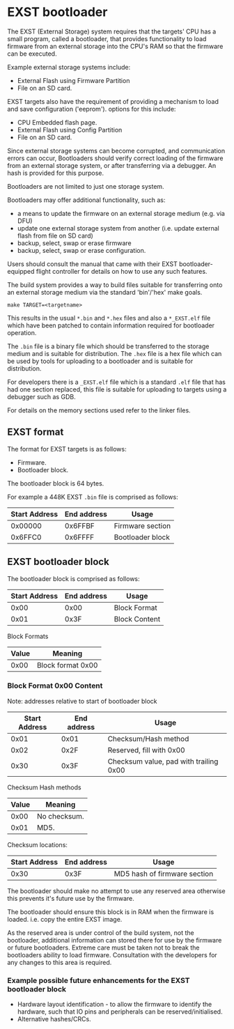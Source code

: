 # EXST bootloader

The EXST (External Storage) system requires that the targets' CPU has a small program, called a bootloader, that provides functionality to load firmware from an external storage into the CPU's RAM so that the firmware can be executed.

Example external storage systems include:

- External Flash using Firmware Partition
- File on an SD card.

EXST targets also have the requirement of providing a mechanism to load and save configuration ('eeprom'). options for this include:

- CPU Embedded flash page.
- External Flash using Config Partition
- File on an SD card.

Since external storage systems can become corrupted, and communication errors can occur, Bootloaders should verify correct loading of the firmware from an external storage system, or after transferring via a debugger. An hash is provided for this purpose.

Bootloaders are not limited to just one storage system.

Bootloaders may offer additional functionality, such as:

- a means to update the firmware on an external storage medium (e.g. via DFU)
- update one external storage system from another (i.e. update external flash from file on SD card)
- backup, select, swap or erase firmware
- backup, select, swap or erase configuration.

Users should consult the manual that came with their EXST bootloader-equipped flight controller for details on how to use any such features.

The build system provides a way to build files suitable for transferring onto an external storage medium via the standard 'bin'/'hex' make goals.

```
make TARGET=<targetname>
```

This results in the usual `*.bin` and `*.hex` files and also a `*_EXST.elf` file which have been patched to contain information required for bootloader operation.

The `.bin` file is a binary file which should be transferred to the storage medium and is suitable for distribution.
The `.hex` file is a hex file which can be used by tools for uploading to a bootloader and is suitable for distribution.

For developers there is a `_EXST.elf` file which is a standard `.elf` file that has had one section replaced, this file is suitable for uploading to targets using a debugger such as GDB.

For details on the memory sections used refer to the linker files.

## EXST format

The format for EXST targets is as follows:

- Firmware.
- Bootloader block.

The bootloader block is 64 bytes.

For example a 448K EXST `.bin` file is comprised as follows:

| Start Address | End address | Usage            |
| ------------- | ----------- | ---------------- |
| 0x00000       | 0x6FFBF     | Firmware section |
| 0x6FFC0       | 0x6FFFF     | Bootloader block |

## EXST bootloader block

The bootloader block is comprised as follows:

| Start Address | End address | Usage         |
| ------------- | ----------- | ------------- |
| 0x00          | 0x00        | Block Format  |
| 0x01          | 0x3F        | Block Content |

Block Formats

| Value | Meaning           |
| ----- | ----------------- |
| 0x00  | Block format 0x00 |

### Block Format 0x00 Content

Note: addresses relative to start of bootloader block

| Start Address | End address | Usage                                  |
| ------------- | ----------- | -------------------------------------- |
| 0x01          | 0x01        | Checksum/Hash method                   |
| 0x02          | 0x2F        | Reserved, fill with 0x00               |
| 0x30          | 0x3F        | Checksum value, pad with trailing 0x00 |

Checksum Hash methods

| Value | Meaning      |
| ----- | ------------ |
| 0x00  | No checksum. |
| 0x01  | MD5.         |

Checksum locations:

| Start Address | End address | Usage                        |
| ------------- | ----------- | ---------------------------- |
| 0x30          | 0x3F        | MD5 hash of firmware section |

The bootloader should make no attempt to use any reserved area otherwise this prevents it's future use by the firmware.

The bootloader should ensure this block is in RAM when the firmware is loaded. i.e. copy the entire EXST image.

As the reserved area is under control of the build system, not the bootloader, additional information can stored there for use by the firmware or future bootloaders. Extreme care must be taken not to break the bootloaders ability to load firmware. Consultation with the developers for any changes to this area is required.

### Example possible future enhancements for the EXST bootloader block

- Hardware layout identification - to allow the firmware to identify the hardware, such that IO pins and peripherals can be reserved/initialised.
- Alternative hashes/CRCs.
